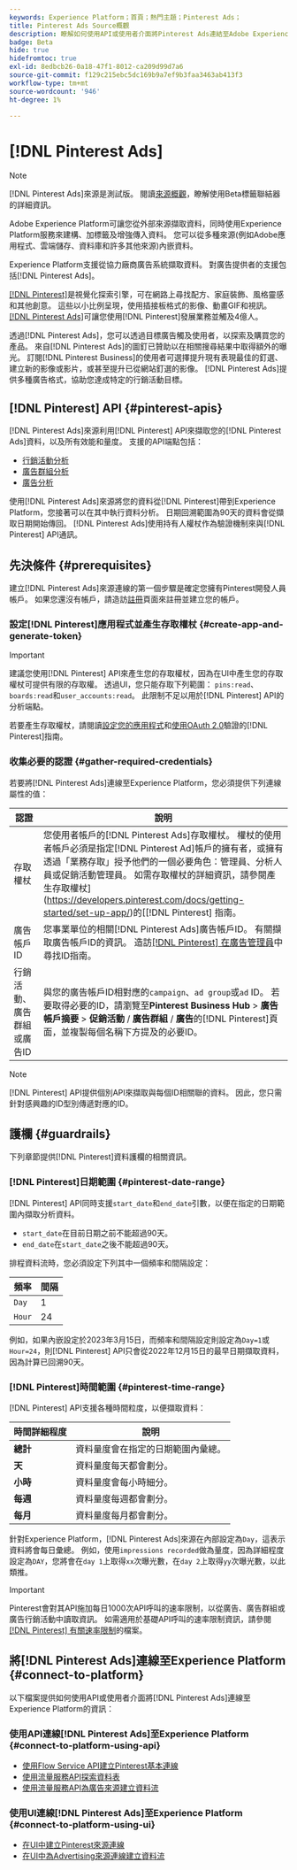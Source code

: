```yaml
---
keywords: Experience Platform；首頁；熱門主題；Pinterest Ads；
title: Pinterest Ads Source概觀
description: 瞭解如何使用API或使用者介面將Pinterest Ads連結至Adobe Experience Platform。
badge: Beta
hide: true
hidefromtoc: true
exl-id: 8edbcb26-0a18-47f1-8012-ca209d99d7a6
source-git-commit: f129c215ebc5dc169b9a7ef9b3faa3463ab413f3
workflow-type: tm+mt
source-wordcount: '946'
ht-degree: 1%

---
```


# [!DNL Pinterest Ads]

>[!NOTE]
>
>[!DNL Pinterest Ads]來源是測試版。 閱讀[來源概觀](../../home.md#terms-and-conditions)，瞭解使用Beta標籤聯結器的詳細資訊。

Adobe Experience Platform可讓您從外部來源擷取資料，同時使用Experience Platform服務來建構、加標籤及增強傳入資料。 您可以從多種來源(例如Adobe應用程式、雲端儲存、資料庫和許多其他來源)內嵌資料。

Experience Platform支援從協力廠商廣告系統擷取資料。 對廣告提供者的支援包括[!DNL Pinterest Ads]。

[[!DNL Pinterest]](https://www.pinterest.com)是視覺化探索引擎，可在網路上尋找配方、家庭裝飾、風格靈感和其他創意。 這些以小比例呈現，使用插接板格式的影像、動畫GIF和視訊。 [[!DNL Pinterest Ads]](https://ads.pinterest.com/)可讓您使用[!DNL Pinterest]發展業務並觸及4億人。

透過[!DNL Pinterest Ads]，您可以透過目標廣告觸及使用者，以探索及購買您的產品。 來自[!DNL Pinterest Ads]的圖釘已贊助以在相關搜尋結果中取得額外的曝光。 訂閱[!DNL Pinterest Business]的使用者可選擇提升現有表現最佳的釘選、建立新的影像或影片，或甚至提升已從網站釘選的影像。 [!DNL Pinterest Ads]提供多種廣告格式，協助您達成特定的行銷活動目標。

## [!DNL Pinterest] API {#pinterest-apis}

[!DNL Pinterest Ads]來源利用[!DNL Pinterest] API來擷取您的[!DNL Pinterest Ads]資料，以及所有效能和量度。 支援的API端點包括：

* [行銷活動分析](https://developers.pinterest.com/docs/api/v5/#operation/campaigns/analytics)
* [廣告群組分析](https://developers.pinterest.com/docs/api/v5/#operation/ad_groups/analytics)
* [廣告分析](https://developers.pinterest.com/docs/api/v5/#operation/ads/analytics)

使用[!DNL Pinterest Ads]來源將您的資料從[!DNL Pinterest]帶到Experience Platform，您接著可以在其中執行資料分析。 日期回溯範圍為90天的資料會從擷取日期開始傳回。 [!DNL Pinterest Ads]使用持有人權杖作為驗證機制來與[!DNL Pinterest] API通訊。

## 先決條件 {#prerequisites}

建立[!DNL Pinterest Ads]來源連線的第一個步驟是確定您擁有Pinterest開發人員帳戶。 如果您還沒有帳戶，請造訪[註冊](https://www.pinterest.com/business/create/?next=https://developers.pinterest.com/account-setup/)頁面來註冊並建立您的帳戶。

### 設定[!DNL Pinterest]應用程式並產生存取權杖 {#create-app-and-generate-token}

>[!IMPORTANT]
>
>建議您使用[!DNL Pinterest] API來產生您的存取權杖，因為在UI中產生您的存取權杖可提供有限的存取權。 透過UI，您只能存取下列範圍： `pins:read`、`boards:read`和`user_accounts:read`。 此限制不足以用於[!DNL Pinterest] API的分析端點。

若要產生存取權杖，請閱讀[設定您的應用程式](https://developers.pinterest.com/docs/getting-started/set-up-app/)和[使用OAuth 2.0](https://developers.pinterest.com/docs/getting-started/authentication/)驗證的[!DNL Pinterest]指南。

### 收集必要的認證 {#gather-required-credentials}

若要將[!DNL Pinterest Ads]連線至Experience Platform，您必須提供下列連線屬性的值：

| 認證 | 說明 |
| --- | --- |
| 存取權杖 | 您使用者帳戶的[!DNL Pinterest Ads]存取權杖。 權杖的使用者帳戶必須是指定[!DNL Pinterest Ad]帳戶的擁有者，或擁有透過「業務存取」授予他們的一個必要角色：管理員、分析人員或促銷活動管理員。 如需存取權杖的詳細資訊，請參閱產生存取權杖](https://developers.pinterest.com/docs/getting-started/set-up-app/)的[[!DNL Pinterest] 指南。 |
| 廣告帳戶ID | 您事業單位的相關[!DNL Pinterest Ads]廣告帳戶ID。 有關擷取廣告帳戶ID的資訊。 造訪[[!DNL Pinterest] 在廣告管理員](https://help.pinterest.com/en/business/article/find-ids-in-ads-manager)中尋找ID指南。 |
| 行銷活動、廣告群組或廣告ID | 與您的廣告帳戶ID相對應的`campaign`、`ad group`或`ad` ID。 若要取得必要的ID，請瀏覽至&#x200B;**Pinterest Business Hub** > **廣告帳戶摘要** > **促銷活動** / **廣告群組** / **廣告**&#x200B;的[!DNL Pinterest]頁面，並複製每個名稱下方提及的必要ID。 |

>[!NOTE]
>
>[!DNL Pinterest] API提供個別API來擷取與每個ID相關聯的資料。 因此，您只需針對感興趣的ID型別傳遞對應的ID。

## 護欄 {#guardrails}

下列章節提供[!DNL Pinterest]資料護欄的相關資訊。

### [!DNL Pinterest]日期範圍 {#pinterest-date-range}

[!DNL Pinterest] API同時支援`start_date`和`end_date`引數，以便在指定的日期範圍內擷取分析資料。

* `start_date`在目前日期之前不能超過90天。
* `end_date`在`start_date`之後不能超過90天。

排程資料流時，您必須設定下列其中一個頻率和間隔設定：

| 頻率 | 間隔 |
| --- | --- |
| `Day` | 1 |
| `Hour` | 24 |

例如，如果內嵌設定於2023年3月15日，而頻率和間隔設定則設定為`Day=1`或`Hour=24`，則[!DNL Pinterest] API只會從2022年12月15日的最早日期擷取資料，因為計算已回溯90天。

### [!DNL Pinterest]時間範圍 {#pinterest-time-range}

[!DNL Pinterest] API支援各種時間粒度，以便擷取資料：

| 時間詳細程度 | 說明 |
| --- | --- |
| **總計** | 資料量度會在指定的日期範圍內彙總。 |
| **天** | 資料量度每天都會劃分。 |
| **小時** | 資料量度會每小時細分。 |
| **每週** | 資料量度每週都會劃分。 |
| **每月** | 資料量度每月都會劃分。 |

針對Experience Platform，[!DNL Pinterest Ads]來源在內部設定為`Day`，這表示資料將會每日彙總。 例如，使用`impressions recorded`做為量度，因為詳細程度設定為`DAY`，您將會在`day 1`上取得`xx`次曝光數，在`day 2`上取得`yy`次曝光數，以此類推。

>[!IMPORTANT]
>
>Pinterest會對其API施加每日1000次API呼叫的速率限制，以從廣告、廣告群組或廣告行銷活動中讀取資訊。 如需適用於基礎API呼叫的速率限制資訊，請參閱[[!DNL Pinterest] 有關速率限制](https://developers.pinterest.com/docs/reference/ratelimits/)的檔案。

## 將[!DNL Pinterest Ads]連線至Experience Platform {#connect-to-platform}

以下檔案提供如何使用API或使用者介面將[!DNL Pinterest Ads]連線至Experience Platform的資訊：

### 使用API連線[!DNL Pinterest Ads]至Experience Platform {#connect-to-platform-using-api}

* [使用Flow Service API建立Pinterest基本連線](../../tutorials/api/create/advertising/pinterest-ads.md)
* [使用流量服務API探索資料表](../../tutorials/api/explore/tabular.md)
* [使用流量服務API為廣告來源建立資料流](../../tutorials/api/collect/advertising.md)

### 使用UI連線[!DNL Pinterest Ads]至Experience Platform {#connect-to-platform-using-ui}

* [在UI中建立Pinterest來源連線](../../tutorials/ui/create/advertising/pinterest-ads.md)
* [在UI中為Advertising來源連線建立資料流](../../tutorials/ui/dataflow/advertising.md)
